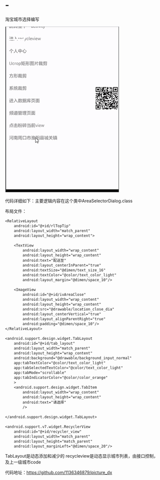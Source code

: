 # -
淘宝城市选择编写

![image](https://github.com/1136346879/flutter-/blob/master/gifStorage/%E5%9F%8E%E5%B8%82%E9%80%89%E6%8B%A9.gif)


代码详细如下：主要逻辑内容在这个类中AreaSelectorDialog.class

布局文件：
<?xml version="1.0" encoding="utf-8"?>
<LinearLayout xmlns:android="http://schemas.android.com/apk/res/android"
    android:layout_width="match_parent"
    android:layout_height="match_parent"
    xmlns:app="http://schemas.android.com/apk/res-auto"
    android:orientation="vertical"
    android:background="@color/white">
    
    <RelativeLayout
        android:id="@+id/rlTopTip"
        android:layout_width="match_parent"
        android:layout_height="wrap_content">

        <TextView
            android:layout_width="wrap_content"
            android:layout_height="wrap_content"
            android:text="配送至"
            android:layout_centerInParent="true"
            android:textSize="@dimen/text_size_16"
            android:textColor="@color/text_color_light"
            android:layout_margin="@dimen/space_10"/>

        <ImageView
            android:id="@+id/ivAreaClose"
            android:layout_width="wrap_content"
            android:layout_height="wrap_content"
            android:src="@drawable/location_close_dia"
            android:layout_centerVertical="true"
            android:layout_alignParentRight="true"
            android:padding="@dimen/space_10"/>
    </RelativeLayout>
    
    <android.support.design.widget.TabLayout
        android:id="@+id/tab_layout"
        android:layout_width="match_parent"
        android:layout_height="wrap_content"
        android:background="@drawable/background_input_normal"
        app:tabTextColor="@color/text_color_light"
        app:tabSelectedTextColor="@color/text_color_light"
        app:tabMode="scrollable"
        app:tabIndicatorColor="@color/color_orange"
        >
        <android.support.design.widget.TabItem
            android:layout_width="wrap_content"
            android:layout_height="wrap_content"
            android:text="请选择"
            />

    </android.support.design.widget.TabLayout>

    <android.support.v7.widget.RecyclerView
        android:id="@+id/recycler_view"
        android:layout_width="match_parent"
        android:layout_height="match_parent"
        android:layout_marginLeft="@dimen/space_20"/>
</LinearLayout>

TabLayout是动态添加和减少的
recycleview是动态显示城市列表，由接口控制，及上一级城市code


代码地址：https://github.com/1136346879/picture_dx

